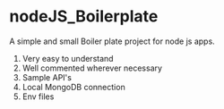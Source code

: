 # nodeJS_Boilerplate

A simple and small Boiler plate project for node js apps.
  1. Very easy to understand
  2. Well commented wherever necessary
  3. Sample API's
  4. Local MongoDB connection
  5. Env files